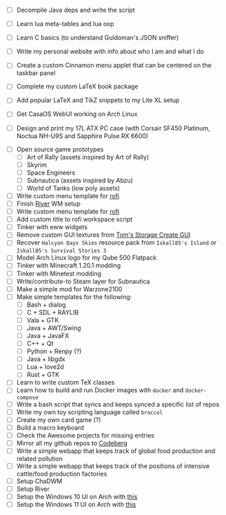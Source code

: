 
- [ ] Decompile Java deps and write the script
- [ ] Learn lua meta-tables and lua oop
- [ ] Learn C basics (to understand Guldoman's JSON sniffer)
- [ ] Write my personal website with info about who I am and what I do
- [ ] Create a custom Cinnamon menu applet that can be centered on the taskbar panel
- [ ] Complete my custom LaTeX book package
- [ ] Add popular LaTeX and TikZ snippets to my Lite XL setup
- [ ] Get CasaOS WebUI working on Arch Linux

- [ ] Design and print my 17L ATX PC case (with Corsair SF450 Platinum, Noctua NH-U9S and Sapphire Pulse RX 6600)
<!-- - [ ] Design my own ATX computer case based on the Lian LI PC-Q21 with FreeCAD's Sheetmetal workbench -->

- [ ] Open source game prototypes
  - [ ] Art of Rally (assets inspired by Art of Rally)
  - [ ] Skyrim
  - [ ] Space Engineers
  - [ ] Subnautica (assets inspired by Abzu)
  - [ ] World of Tanks (low poly assets)

- [ ] Write custom menu template for [rofi](https://github.com/davatorium/rofi)
- [ ] Finish [River](https://isaacfreund.com/software/river/) WM setup
- [ ] Write custom menu template for [rofi](https://github.com/davatorium/rofi)
- [ ] Add custom title to rofi workspace script
- [ ] Tinker with eww widgets
- [ ] Remove custom GUI textures from [Tom's Storage Create GUI](https://www.curseforge.com/minecraft/texture-packs/create-simple-storage)
- [ ] Recover `Halcyon Days Skies` resource pack from `Iskall85's Island` or `Iskall85's Survival Stories 3`
- [ ] Model Arch Linux logo for my Qube 500 Flatpack
- [ ] Tinker with Minecraft 1.20.1 modding
- [ ] Tinker with Minetest modding
- [ ] Write/contribute-to Steam layer for Subnautica
- [ ] Make a simple mod for Warzone2100
- [ ] Make simple templates for the following:
  - [ ] Bash + dialog
  - [ ] C + SDL + RAYLIB
  - [ ] Vala + GTK
  - [ ] Java + AWT/Swing
  - [ ] Java + JavaFX
  - [ ] C++ + Qt
  - [ ] Python + Renpy (?)
  - [ ] Java + libgdx
  - [ ] Lua + love2d
  - [ ] Rust + GTK
- [ ] Learn to write custom TeX classes
- [ ] Learn how to build and run Docker images with `docker` and `docker-compose`
- [ ] Write a bash script that syncs and keeps synced a specific list of repos
- [ ] Write my own toy scripting language called `broccol`
- [ ] Create my own card game (?)
- [ ] Build a macro keyboard
- [ ] Check the Awesome projects for missing entries
- [ ] Mirror all my github repos to [Codeberg](https://codeberg.org/)
- [ ] Write a simple webapp that keeps track of global food production and related pollution
- [ ] Write a simple webapp that keeps track of the positions of intensive cattle/food production factories
- [ ] Setup ChaDWM
- [ ] Setup River
- [ ] Setup the Windows 10 UI on Arch with [this](https://www.reddit.com/r/linux/comments/o9l0le/a_program_that_looks_and_works_like_the_windows/)
- [ ] Setup the Windows 11 UI on Arch with [this](https://www.reddit.com/r/unixporn/comments/13zdhqd/hyprland_windows_rice_with_too_much_eww_with_blur/)
